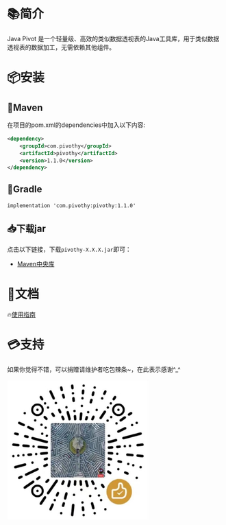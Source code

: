 # 📚简介

Java Pivot 是一个轻量级、高效的类似数据透视表的Java工具库，用于类似数据透视表的数据加工，无需依赖其他组件。

# 📦安装

## 🍊Maven

在项目的pom.xml的dependencies中加入以下内容:

```xml
<dependency>
    <groupId>com.pivothy</groupId>
    <artifactId>pivothy</artifactId>
    <version>1.1.0</version>
</dependency>

```

## 🍐Gradle

```
implementation 'com.pivothy:pivothy:1.1.0'
```

## 📥下载jar

点击以下链接，下载`pivothy-X.X.X.jar`即可：

* [Maven中央库](https://repo1.maven.org/maven2/com/pivothy/pivothy/1.1.0/)

# 📝文档

🔥[使用指南](docs/pivothy.md)

# 💳支持

如果你觉得不错，可以捐赠请维护者吃包辣条\~，在此表示感谢^\_^

![1717147087244](docs/images/pivothy/1717147087244.png)
